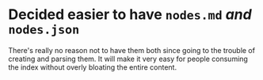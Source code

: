 # Decided easier to have `nodes.md` *and* `nodes.json`

There's really no reason not to have them both since going to the trouble of creating and parsing them. It will make it very easy for people consuming the index without overly bloating the entire content.
